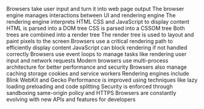 Browsers take user input and turn it into web page output
The browser engine manages interactions between UI and rendering engine
The rendering engine interprets HTML CSS and JavaScript to display content
HTML is parsed into a DOM tree
CSS is parsed into a CSSOM tree
Both trees are combined into a render tree
The render tree is used to layout and paint pixels to the screen
Browsers use a critical rendering path to efficiently display content
JavaScript can block rendering if not handled correctly
Browsers use event loops to manage tasks like rendering user input and network requests
Modern browsers use multi-process architecture for better performance and security
Browsers also manage caching storage cookies and service workers
Rendering engines include Blink WebKit and Gecko
Performance is improved using techniques like lazy loading preloading and code splitting
Security is enforced through sandboxing same-origin policy and HTTPS
Browsers are constantly evolving with new APIs and features for developers

